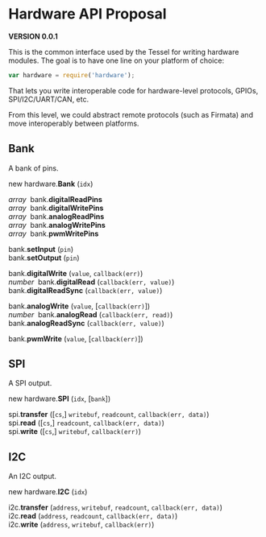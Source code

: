 # Hardware API Proposal

**VERSION 0.0.1**

This is the common interface used by the Tessel for writing hardware modules. The goal is to have one line on your platform of choice:

```js
var hardware = require('hardware');
```

That lets you write interoperable code for hardware-level protocols, GPIOs, SPI/I2C/UART/CAN, etc.

From this level, we could abstract remote protocols (such as Firmata) and move interoperably between platforms.


## Bank

A bank of pins.

new hardware.<b>Bank</b> (`idx`)  

*array*&nbsp; bank.<b>digitalReadPins</b>  
*array*&nbsp; bank.<b>digitalWritePins</b>  
*array*&nbsp; bank.<b>analogReadPins</b>  
*array*&nbsp; bank.<b>analogWritePins</b>  
*array*&nbsp; bank.<b>pwmWritePins</b>  

bank.<b>setInput</b> (`pin`)  
bank.<b>setOutput</b> (`pin`)  

bank.<b>digitalWrite</b> (`value`, `callback(err)`)  
*number*&nbsp; bank.<b>digitalRead</b> (`callback(err, value)`)  
bank.<b>digitalReadSync</b> (`callback(err, value)`)  

bank.<b>analogWrite</b> (`value`, [`callback(err)`])  
*number*&nbsp; bank.<b>analogRead</b> (`callback(err, read)`)  
bank.<b>analogReadSync</b> (`callback(err, value)`)  

bank.<b>pwmWrite</b> (`value`, [`callback(err)`])  


## SPI

A SPI output.

new hardware.<b>SPI</b> (`idx`, [`bank`])  

spi.<b>transfer</b> ([`cs`,] `writebuf`, `readcount`, `callback(err, data)`)  
spi.<b>read</b> ([`cs`,] `readcount`, `callback(err, data)`)  
spi.<b>write</b> ([`cs`,] `writebuf`, `callback(err)`)  


## I2C

An I2C output.

new hardware.<b>I2C</b> (`idx`)  

i2c.<b>transfer</b> (`address`, `writebuf`, `readcount`, `callback(err, data)`)  
i2c.<b>read</b> (`address`, `readcount`, `callback(err, data)`)  
i2c.<b>write</b> (`address`, `writebuf`, `callback(err)`)  


